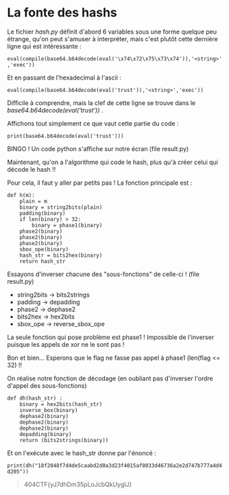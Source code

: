 # La fonte des hashs

Le fichier _hash.py_ définit d'abord 6 variables sous une forme quelque peu étrange, qu'on peut s'amuser à interpréter, mais c'est plutôt cette dernière ligne qui est intéressante :

`eval(compile(base64.b64decode(eval('\x74\x72\x75\x73\x74')),'<string>','exec'))`

Et en passant de l'hexadecimal à l'ascii :

`eval(compile(base64.b64decode(eval('trust')),'<string>','exec'))`

Difficile à comprendre, mais la clef de cette ligne se trouve dans le _base64.b64decode(eval('trust'))_ .

Affichons tout simplement ce que vaut cette partie du code :

`print(base64.b64decode(eval('trust')))`

BINGO ! Un code python s'affiche sur notre écran (file result.py)

Maintenant, qu'on a l'algorithme qui code le hash, plus qu'à créer celui qui décode le hash !!

Pour cela, il faut y aller par petits pas ! La fonction principale est :

```
def h(m):
    plain = m
    binary = string2bits(plain)
    padding(binary)
    if len(binary) > 32:
        binary = phase1(binary)
    phase2(binary)
    phase2(binary)
    phase2(binary)
    sbox_ope(binary)
    hash_str = bits2hex(binary)
    return hash_str
```

Essayons d'inverser chacune des "sous-fonctions" de celle-ci ! (file result.py)
- string2bits -> bits2strings
- padding -> depadding
- phase2 -> dephase2
- bits2hex -> hex2bits
- sbox_ope -> reverse_sbox_ope

La seule fonction qui pose problème est phase1 ! Impossible de l'inverser puisque les appels de xor ne le sont pas !

Bon et bien... Esperons que le flag ne fasse pas appel à  phase1 (len(flag <= 32) !!

On réalise notre fonction de décodage (en oubliant pas d'inverser l'ordre d'appel des sous-fonctions)

```
def dh(hash_str) :
	binary = hex2bits(hash_str)
	inverse_box(binary)
	dephase2(binary)
	dephase2(binary)
	dephase2(binary)
	depadding(binary)
	return (bits2strings(binary))
```

Et on l'exécute avec le hash_str donne par l'énoncé :

`print(dh("18f2048f7d4de5caabd2d0a3d23f4015af8033d46736a2e2d747b777a4d4d205"))`

> 404CTF{yJ7dhDm35pLoJcbQkUygIJ}
